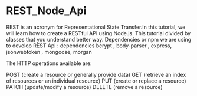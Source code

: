 # REST_Node_Api
REST is an acronym for Representational State Transfer.In this tutorial, we will learn how to create a RESTful API using Node.js.
This tutorial divided by classes that you understand better way. 
Dependencies or npm we are using to develop REST Api :
dependencies 
    bcrypt ,
    body-parser ,
    express,
    jsonwebtoken ,
    mongoose,
    morgan

The HTTP operations available are:

POST (create a resource or generally provide data)
GET (retrieve an index of resources or an individual resource)
PUT (create or replace a resource)
PATCH (update/modify a resource)
DELETE (remove a resource)
 
